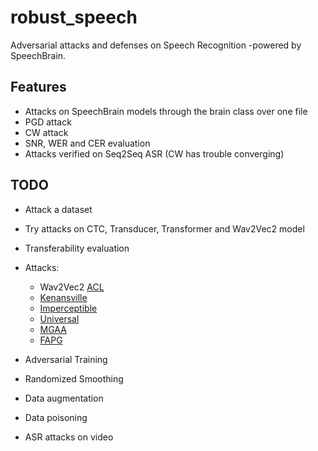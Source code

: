 # robust_speech

Adversarial attacks and defenses on Speech Recognition  -powered by SpeechBrain.

## Features
* Attacks on SpeechBrain models through the brain class over one file
* PGD attack
* CW attack
* SNR, WER and CER evaluation
* Attacks verified on Seq2Seq ASR (CW has trouble converging)

## TODO
* Attack a dataset
* Try attacks on CTC, Transducer, Transformer and Wav2Vec2 model
* Transferability evaluation
* Attacks:
    * Wav2Vec2 [ACL](https://arxiv.org/abs/2006.07589)
    * [Kenansville](https://arxiv.org/abs/1910.05262) 
    * [Imperceptible](https://arxiv.org/abs/1903.10346)
    * [Universal](https://arxiv.org/abs/1905.03828)
    * [MGAA](https://arxiv.org/abs/2108.04204)
    * [FAPG](https://www.aaai.org/AAAI21Papers/AAAI-7923.XieY.pdf)
    
* Adversarial Training
* Randomized Smoothing
* Data augmentation
* Data poisoning
* ASR attacks on video

